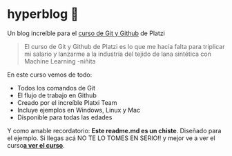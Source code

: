 # hyperblog 💚
Un blog increíble para el [curso de Git y Github](https://platzi.com/cursos/git-github/ "curso de Git y Github") de Platzi
> El curso de Git y Github de Platzi es lo que me hacía falta para triplicar mi salario y lanzarme a la industria del tejido de lana sintética con Machine Learning
> -niñita

En este curso vemos de todo:
* Todos los comandos de Git
* El flujo de trabajo en Github
* Creado por el increíble Platxi Team
* Incluye ejemplos en Windows, Linux y Mac
* Disponible para todas las edades


Y como amable recordatorio: **Este readme.md es un chiste**. Diseñado para el ejemplo. Si llegas acá NO TE LO TOMES EN SERIO!! y mejor ve a ver el curso[**a ver el curso**](https://platzi.com/cursos/git-github/ "a ver el curso").
